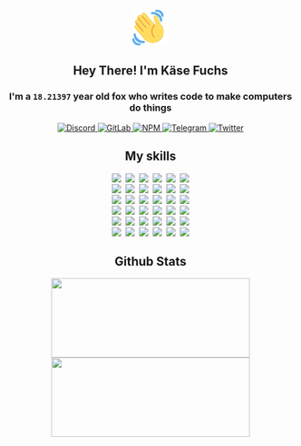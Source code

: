 <div><p align=center><img src=./resources/images/wave.gif width=64px height=64px></p><h2 align=center>Hey There! I'm Käse Fuchs</h2><h3 align=center>I'm a <code>18.21397</code> year old fox who writes code to make computers do things</h3><p align=center><a href=https://discord.com/users/507526681125322772><img alt=Discord src="https://img.shields.io/badge/Discord-5865F2?logo=discord&logoColor=white&style=flat-square#42d72ed8d99c04d66acc68866fe8024e"> </a><a href=https://gitlab.com/kasefuchs><img alt=GitLab src="https://img.shields.io/badge/GitLab-330F63?logo=gitlab&logoColor=white&style=flat-square#42d72ed8d99c04d66acc68866fe8024e"> </a><a href=https://npmjs.com/~kasefuchs><img alt=NPM src="https://img.shields.io/badge/NPM-CB3837?logo=npm&logoColor=white&style=flat-square#42d72ed8d99c04d66acc68866fe8024e"> </a><a href=https://t.me/kasefuchs><img alt=Telegram src="https://img.shields.io/badge/Telegram-2CA5E0?logo=telegram&logoColor=white&style=flat-square#42d72ed8d99c04d66acc68866fe8024e"> </a><a href=https://twitter.com/kasefuchs><img alt=Twitter src="https://img.shields.io/badge/Twitter-1DA1F2?logo=twitter&logoColor=white&style=flat-square#42d72ed8d99c04d66acc68866fe8024e"></a></p><h2 align=center>My skills</h2><p align=center><a href=https://aws.amazon.com/ ><picture><source srcset="https://skillicons.dev/icons?i=aws&theme=dark#42d72ed8d99c04d66acc68866fe8024e" media="(prefers-color-scheme: dark)"><source srcset="https://skillicons.dev/icons?i=aws&theme=light#42d72ed8d99c04d66acc68866fe8024e" media="(prefers-color-scheme: light), (prefers-color-scheme: no-preference)"><img src="https://skillicons.dev/icons?i=aws&theme=light#42d72ed8d99c04d66acc68866fe8024e"></picture></a>&nbsp;&nbsp;<a href=https://en.wikipedia.org/wiki/Bash_(Unix_shell)><picture><source srcset="https://skillicons.dev/icons?i=bash&theme=dark#42d72ed8d99c04d66acc68866fe8024e" media="(prefers-color-scheme: dark)"><source srcset="https://skillicons.dev/icons?i=bash&theme=light#42d72ed8d99c04d66acc68866fe8024e" media="(prefers-color-scheme: light), (prefers-color-scheme: no-preference)"><img src="https://skillicons.dev/icons?i=bash&theme=light#42d72ed8d99c04d66acc68866fe8024e"></picture></a>&nbsp;&nbsp;<a href=https://discord.com/developers/docs><picture><source srcset="https://skillicons.dev/icons?i=bots&theme=dark#42d72ed8d99c04d66acc68866fe8024e" media="(prefers-color-scheme: dark)"><source srcset="https://skillicons.dev/icons?i=bots&theme=light#42d72ed8d99c04d66acc68866fe8024e" media="(prefers-color-scheme: light), (prefers-color-scheme: no-preference)"><img src="https://skillicons.dev/icons?i=bots&theme=light#42d72ed8d99c04d66acc68866fe8024e"></picture></a>&nbsp;&nbsp;<a href=https://www.cloudflare.com/ ><picture><source srcset="https://skillicons.dev/icons?i=cloudflare&theme=dark#42d72ed8d99c04d66acc68866fe8024e" media="(prefers-color-scheme: dark)"><source srcset="https://skillicons.dev/icons?i=cloudflare&theme=light#42d72ed8d99c04d66acc68866fe8024e" media="(prefers-color-scheme: light), (prefers-color-scheme: no-preference)"><img src="https://skillicons.dev/icons?i=cloudflare&theme=light#42d72ed8d99c04d66acc68866fe8024e"></picture></a>&nbsp;&nbsp;<a href=https://en.wikipedia.org/wiki/CSS><picture><source srcset="https://skillicons.dev/icons?i=css&theme=dark#42d72ed8d99c04d66acc68866fe8024e" media="(prefers-color-scheme: dark)"><source srcset="https://skillicons.dev/icons?i=css&theme=light#42d72ed8d99c04d66acc68866fe8024e" media="(prefers-color-scheme: light), (prefers-color-scheme: no-preference)"><img src="https://skillicons.dev/icons?i=css&theme=light#42d72ed8d99c04d66acc68866fe8024e"></picture></a>&nbsp;&nbsp;<a href=https://www.docker.com/ ><picture><source srcset="https://skillicons.dev/icons?i=docker&theme=dark#42d72ed8d99c04d66acc68866fe8024e" media="(prefers-color-scheme: dark)"><source srcset="https://skillicons.dev/icons?i=docker&theme=light#42d72ed8d99c04d66acc68866fe8024e" media="(prefers-color-scheme: light), (prefers-color-scheme: no-preference)"><img src="https://skillicons.dev/icons?i=docker&theme=light#42d72ed8d99c04d66acc68866fe8024e"></picture></a><br><a href=https://www.electronjs.org/ ><picture><source srcset="https://skillicons.dev/icons?i=electron&theme=dark#42d72ed8d99c04d66acc68866fe8024e" media="(prefers-color-scheme: dark)"><source srcset="https://skillicons.dev/icons?i=electron&theme=light#42d72ed8d99c04d66acc68866fe8024e" media="(prefers-color-scheme: light), (prefers-color-scheme: no-preference)"><img src="https://skillicons.dev/icons?i=electron&theme=light#42d72ed8d99c04d66acc68866fe8024e"></picture></a>&nbsp;&nbsp;<a href=https://expressjs.com/ ><picture><source srcset="https://skillicons.dev/icons?i=express&theme=dark#42d72ed8d99c04d66acc68866fe8024e" media="(prefers-color-scheme: dark)"><source srcset="https://skillicons.dev/icons?i=express&theme=light#42d72ed8d99c04d66acc68866fe8024e" media="(prefers-color-scheme: light), (prefers-color-scheme: no-preference)"><img src="https://skillicons.dev/icons?i=express&theme=light#42d72ed8d99c04d66acc68866fe8024e"></picture></a>&nbsp;&nbsp;<a href=https://www.figma.com/ ><picture><source srcset="https://skillicons.dev/icons?i=figma&theme=dark#42d72ed8d99c04d66acc68866fe8024e" media="(prefers-color-scheme: dark)"><source srcset="https://skillicons.dev/icons?i=figma&theme=light#42d72ed8d99c04d66acc68866fe8024e" media="(prefers-color-scheme: light), (prefers-color-scheme: no-preference)"><img src="https://skillicons.dev/icons?i=figma&theme=light#42d72ed8d99c04d66acc68866fe8024e"></picture></a>&nbsp;&nbsp;<a href=https://firebase.google.com/ ><picture><source srcset="https://skillicons.dev/icons?i=firebase&theme=dark#42d72ed8d99c04d66acc68866fe8024e" media="(prefers-color-scheme: dark)"><source srcset="https://skillicons.dev/icons?i=firebase&theme=light#42d72ed8d99c04d66acc68866fe8024e" media="(prefers-color-scheme: light), (prefers-color-scheme: no-preference)"><img src="https://skillicons.dev/icons?i=firebase&theme=light#42d72ed8d99c04d66acc68866fe8024e"></picture></a>&nbsp;&nbsp;<a href=https://flask.palletsprojects.com/ ><picture><source srcset="https://skillicons.dev/icons?i=flask&theme=dark#42d72ed8d99c04d66acc68866fe8024e" media="(prefers-color-scheme: dark)"><source srcset="https://skillicons.dev/icons?i=flask&theme=light#42d72ed8d99c04d66acc68866fe8024e" media="(prefers-color-scheme: light), (prefers-color-scheme: no-preference)"><img src="https://skillicons.dev/icons?i=flask&theme=light#42d72ed8d99c04d66acc68866fe8024e"></picture></a>&nbsp;&nbsp;<a href=https://cloud.google.com/ ><picture><source srcset="https://skillicons.dev/icons?i=gcp&theme=dark#42d72ed8d99c04d66acc68866fe8024e" media="(prefers-color-scheme: dark)"><source srcset="https://skillicons.dev/icons?i=gcp&theme=light#42d72ed8d99c04d66acc68866fe8024e" media="(prefers-color-scheme: light), (prefers-color-scheme: no-preference)"><img src="https://skillicons.dev/icons?i=gcp&theme=light#42d72ed8d99c04d66acc68866fe8024e"></picture></a><br><a href=https://git-scm.com/ ><picture><source srcset="https://skillicons.dev/icons?i=git&theme=dark#42d72ed8d99c04d66acc68866fe8024e" media="(prefers-color-scheme: dark)"><source srcset="https://skillicons.dev/icons?i=git&theme=light#42d72ed8d99c04d66acc68866fe8024e" media="(prefers-color-scheme: light), (prefers-color-scheme: no-preference)"><img src="https://skillicons.dev/icons?i=git&theme=light#42d72ed8d99c04d66acc68866fe8024e"></picture></a>&nbsp;&nbsp;<a href=https://github.com/ ><picture><source srcset="https://skillicons.dev/icons?i=github&theme=dark#42d72ed8d99c04d66acc68866fe8024e" media="(prefers-color-scheme: dark)"><source srcset="https://skillicons.dev/icons?i=github&theme=light#42d72ed8d99c04d66acc68866fe8024e" media="(prefers-color-scheme: light), (prefers-color-scheme: no-preference)"><img src="https://skillicons.dev/icons?i=github&theme=light#42d72ed8d99c04d66acc68866fe8024e"></picture></a>&nbsp;&nbsp;<a href=https://gitlab.com/ ><picture><source srcset="https://skillicons.dev/icons?i=gitlab&theme=dark#42d72ed8d99c04d66acc68866fe8024e" media="(prefers-color-scheme: dark)"><source srcset="https://skillicons.dev/icons?i=gitlab&theme=light#42d72ed8d99c04d66acc68866fe8024e" media="(prefers-color-scheme: light), (prefers-color-scheme: no-preference)"><img src="https://skillicons.dev/icons?i=gitlab&theme=light#42d72ed8d99c04d66acc68866fe8024e"></picture></a>&nbsp;&nbsp;<a href=https://www.heroku.com/ ><picture><source srcset="https://skillicons.dev/icons?i=heroku&theme=dark#42d72ed8d99c04d66acc68866fe8024e" media="(prefers-color-scheme: dark)"><source srcset="https://skillicons.dev/icons?i=heroku&theme=light#42d72ed8d99c04d66acc68866fe8024e" media="(prefers-color-scheme: light), (prefers-color-scheme: no-preference)"><img src="https://skillicons.dev/icons?i=heroku&theme=light#42d72ed8d99c04d66acc68866fe8024e"></picture></a>&nbsp;&nbsp;<a href=https://en.wikipedia.org/wiki/HTML><picture><source srcset="https://skillicons.dev/icons?i=html&theme=dark#42d72ed8d99c04d66acc68866fe8024e" media="(prefers-color-scheme: dark)"><source srcset="https://skillicons.dev/icons?i=html&theme=light#42d72ed8d99c04d66acc68866fe8024e" media="(prefers-color-scheme: light), (prefers-color-scheme: no-preference)"><img src="https://skillicons.dev/icons?i=html&theme=light#42d72ed8d99c04d66acc68866fe8024e"></picture></a>&nbsp;&nbsp;<a href=https://en.wikipedia.org/wiki/JavaScript><picture><source srcset="https://skillicons.dev/icons?i=js&theme=dark#42d72ed8d99c04d66acc68866fe8024e" media="(prefers-color-scheme: dark)"><source srcset="https://skillicons.dev/icons?i=js&theme=light#42d72ed8d99c04d66acc68866fe8024e" media="(prefers-color-scheme: light), (prefers-color-scheme: no-preference)"><img src="https://skillicons.dev/icons?i=js&theme=light#42d72ed8d99c04d66acc68866fe8024e"></picture></a><br><a href=https://en.wikipedia.org/wiki/Linux><picture><source srcset="https://skillicons.dev/icons?i=linux&theme=dark#42d72ed8d99c04d66acc68866fe8024e" media="(prefers-color-scheme: dark)"><source srcset="https://skillicons.dev/icons?i=linux&theme=light#42d72ed8d99c04d66acc68866fe8024e" media="(prefers-color-scheme: light), (prefers-color-scheme: no-preference)"><img src="https://skillicons.dev/icons?i=linux&theme=light#42d72ed8d99c04d66acc68866fe8024e"></picture></a>&nbsp;&nbsp;<a href=https://mui.com/ ><picture><source srcset="https://skillicons.dev/icons?i=materialui&theme=dark#42d72ed8d99c04d66acc68866fe8024e" media="(prefers-color-scheme: dark)"><source srcset="https://skillicons.dev/icons?i=materialui&theme=light#42d72ed8d99c04d66acc68866fe8024e" media="(prefers-color-scheme: light), (prefers-color-scheme: no-preference)"><img src="https://skillicons.dev/icons?i=materialui&theme=light#42d72ed8d99c04d66acc68866fe8024e"></picture></a>&nbsp;&nbsp;<a href=https://en.wikipedia.org/wiki/Markdown><picture><source srcset="https://skillicons.dev/icons?i=md&theme=dark#42d72ed8d99c04d66acc68866fe8024e" media="(prefers-color-scheme: dark)"><source srcset="https://skillicons.dev/icons?i=md&theme=light#42d72ed8d99c04d66acc68866fe8024e" media="(prefers-color-scheme: light), (prefers-color-scheme: no-preference)"><img src="https://skillicons.dev/icons?i=md&theme=light#42d72ed8d99c04d66acc68866fe8024e"></picture></a>&nbsp;&nbsp;<a href=https://www.mongodb.com/ ><picture><source srcset="https://skillicons.dev/icons?i=mongodb&theme=dark#42d72ed8d99c04d66acc68866fe8024e" media="(prefers-color-scheme: dark)"><source srcset="https://skillicons.dev/icons?i=mongodb&theme=light#42d72ed8d99c04d66acc68866fe8024e" media="(prefers-color-scheme: light), (prefers-color-scheme: no-preference)"><img src="https://skillicons.dev/icons?i=mongodb&theme=light#42d72ed8d99c04d66acc68866fe8024e"></picture></a>&nbsp;&nbsp;<a href=https://www.mysql.com/ ><picture><source srcset="https://skillicons.dev/icons?i=mysql&theme=dark#42d72ed8d99c04d66acc68866fe8024e" media="(prefers-color-scheme: dark)"><source srcset="https://skillicons.dev/icons?i=mysql&theme=light#42d72ed8d99c04d66acc68866fe8024e" media="(prefers-color-scheme: light), (prefers-color-scheme: no-preference)"><img src="https://skillicons.dev/icons?i=mysql&theme=light#42d72ed8d99c04d66acc68866fe8024e"></picture></a>&nbsp;&nbsp;<a href=https://nextjs.org/ ><picture><source srcset="https://skillicons.dev/icons?i=nextjs&theme=dark#42d72ed8d99c04d66acc68866fe8024e" media="(prefers-color-scheme: dark)"><source srcset="https://skillicons.dev/icons?i=nextjs&theme=light#42d72ed8d99c04d66acc68866fe8024e" media="(prefers-color-scheme: light), (prefers-color-scheme: no-preference)"><img src="https://skillicons.dev/icons?i=nextjs&theme=light#42d72ed8d99c04d66acc68866fe8024e"></picture></a><br><a href=https://nodejs.org/en/ ><picture><source srcset="https://skillicons.dev/icons?i=nodejs&theme=dark#42d72ed8d99c04d66acc68866fe8024e" media="(prefers-color-scheme: dark)"><source srcset="https://skillicons.dev/icons?i=nodejs&theme=light#42d72ed8d99c04d66acc68866fe8024e" media="(prefers-color-scheme: light), (prefers-color-scheme: no-preference)"><img src="https://skillicons.dev/icons?i=nodejs&theme=light#42d72ed8d99c04d66acc68866fe8024e"></picture></a>&nbsp;&nbsp;<a href=https://www.postgresql.org/ ><picture><source srcset="https://skillicons.dev/icons?i=postgres&theme=dark#42d72ed8d99c04d66acc68866fe8024e" media="(prefers-color-scheme: dark)"><source srcset="https://skillicons.dev/icons?i=postgres&theme=light#42d72ed8d99c04d66acc68866fe8024e" media="(prefers-color-scheme: light), (prefers-color-scheme: no-preference)"><img src="https://skillicons.dev/icons?i=postgres&theme=light#42d72ed8d99c04d66acc68866fe8024e"></picture></a>&nbsp;&nbsp;<a href=https://learn.microsoft.com/en-us/powershell/ ><picture><source srcset="https://skillicons.dev/icons?i=powershell&theme=dark#42d72ed8d99c04d66acc68866fe8024e" media="(prefers-color-scheme: dark)"><source srcset="https://skillicons.dev/icons?i=powershell&theme=light#42d72ed8d99c04d66acc68866fe8024e" media="(prefers-color-scheme: light), (prefers-color-scheme: no-preference)"><img src="https://skillicons.dev/icons?i=powershell&theme=light#42d72ed8d99c04d66acc68866fe8024e"></picture></a>&nbsp;&nbsp;<a href=https://www.python.org/ ><picture><source srcset="https://skillicons.dev/icons?i=py&theme=dark#42d72ed8d99c04d66acc68866fe8024e" media="(prefers-color-scheme: dark)"><source srcset="https://skillicons.dev/icons?i=py&theme=light#42d72ed8d99c04d66acc68866fe8024e" media="(prefers-color-scheme: light), (prefers-color-scheme: no-preference)"><img src="https://skillicons.dev/icons?i=py&theme=light#42d72ed8d99c04d66acc68866fe8024e"></picture></a>&nbsp;&nbsp;<a href=https://www.raspberrypi.org/ ><picture><source srcset="https://skillicons.dev/icons?i=raspberrypi&theme=dark#42d72ed8d99c04d66acc68866fe8024e" media="(prefers-color-scheme: dark)"><source srcset="https://skillicons.dev/icons?i=raspberrypi&theme=light#42d72ed8d99c04d66acc68866fe8024e" media="(prefers-color-scheme: light), (prefers-color-scheme: no-preference)"><img src="https://skillicons.dev/icons?i=raspberrypi&theme=light#42d72ed8d99c04d66acc68866fe8024e"></picture></a>&nbsp;&nbsp;<a href=https://reactjs.org/ ><picture><source srcset="https://skillicons.dev/icons?i=react&theme=dark#42d72ed8d99c04d66acc68866fe8024e" media="(prefers-color-scheme: dark)"><source srcset="https://skillicons.dev/icons?i=react&theme=light#42d72ed8d99c04d66acc68866fe8024e" media="(prefers-color-scheme: light), (prefers-color-scheme: no-preference)"><img src="https://skillicons.dev/icons?i=react&theme=light#42d72ed8d99c04d66acc68866fe8024e"></picture></a><br><a href=https://redux.js.org/ ><picture><source srcset="https://skillicons.dev/icons?i=redux&theme=dark#42d72ed8d99c04d66acc68866fe8024e" media="(prefers-color-scheme: dark)"><source srcset="https://skillicons.dev/icons?i=redux&theme=light#42d72ed8d99c04d66acc68866fe8024e" media="(prefers-color-scheme: light), (prefers-color-scheme: no-preference)"><img src="https://skillicons.dev/icons?i=redux&theme=light#42d72ed8d99c04d66acc68866fe8024e"></picture></a>&nbsp;&nbsp;<a href=https://en.wikipedia.org/wiki/Regular_expression><picture><source srcset="https://skillicons.dev/icons?i=regex&theme=dark#42d72ed8d99c04d66acc68866fe8024e" media="(prefers-color-scheme: dark)"><source srcset="https://skillicons.dev/icons?i=regex&theme=light#42d72ed8d99c04d66acc68866fe8024e" media="(prefers-color-scheme: light), (prefers-color-scheme: no-preference)"><img src="https://skillicons.dev/icons?i=regex&theme=light#42d72ed8d99c04d66acc68866fe8024e"></picture></a>&nbsp;&nbsp;<a href=https://en.wikipedia.org/wiki/Sass_(stylesheet_language)><picture><source srcset="https://skillicons.dev/icons?i=sass&theme=dark#42d72ed8d99c04d66acc68866fe8024e" media="(prefers-color-scheme: dark)"><source srcset="https://skillicons.dev/icons?i=sass&theme=light#42d72ed8d99c04d66acc68866fe8024e" media="(prefers-color-scheme: light), (prefers-color-scheme: no-preference)"><img src="https://skillicons.dev/icons?i=sass&theme=light#42d72ed8d99c04d66acc68866fe8024e"></picture></a>&nbsp;&nbsp;<a href=https://www.typescriptlang.org/ ><picture><source srcset="https://skillicons.dev/icons?i=ts&theme=dark#42d72ed8d99c04d66acc68866fe8024e" media="(prefers-color-scheme: dark)"><source srcset="https://skillicons.dev/icons?i=ts&theme=light#42d72ed8d99c04d66acc68866fe8024e" media="(prefers-color-scheme: light), (prefers-color-scheme: no-preference)"><img src="https://skillicons.dev/icons?i=ts&theme=light#42d72ed8d99c04d66acc68866fe8024e"></picture></a>&nbsp;&nbsp;<a href=https://unity.com/ ><picture><source srcset="https://skillicons.dev/icons?i=unity&theme=dark#42d72ed8d99c04d66acc68866fe8024e" media="(prefers-color-scheme: dark)"><source srcset="https://skillicons.dev/icons?i=unity&theme=light#42d72ed8d99c04d66acc68866fe8024e" media="(prefers-color-scheme: light), (prefers-color-scheme: no-preference)"><img src="https://skillicons.dev/icons?i=unity&theme=light#42d72ed8d99c04d66acc68866fe8024e"></picture></a>&nbsp;&nbsp;<a href=https://workers.cloudflare.com/ ><picture><source srcset="https://skillicons.dev/icons?i=workers&theme=dark#42d72ed8d99c04d66acc68866fe8024e" media="(prefers-color-scheme: dark)"><source srcset="https://skillicons.dev/icons?i=workers&theme=light#42d72ed8d99c04d66acc68866fe8024e" media="(prefers-color-scheme: light), (prefers-color-scheme: no-preference)"><img src="https://skillicons.dev/icons?i=workers&theme=light#42d72ed8d99c04d66acc68866fe8024e"></picture></a><br></p><h2 align=center>Github Stats</h2><p align=center><picture><source srcset="https://github-readme-stats-kasefuchs.vercel.app/api/?count_private=true&hide_border=true&hide_rank=true&line_height=20&hide_title=true&username=Kasefuchs&theme=dark#42d72ed8d99c04d66acc68866fe8024e" media="(prefers-color-scheme: dark)"><source srcset="https://github-readme-stats-kasefuchs.vercel.app/api/?count_private=true&hide_border=true&hide_rank=true&line_height=20&hide_title=true&username=Kasefuchs&theme=light#42d72ed8d99c04d66acc68866fe8024e" media="(prefers-color-scheme: light), (prefers-color-scheme: no-preference)"><img align=middle width=350 height=140 src="https://github-readme-stats-kasefuchs.vercel.app/api/?count_private=true&hide_border=true&hide_rank=true&line_height=20&hide_title=true&username=Kasefuchs&theme=light#42d72ed8d99c04d66acc68866fe8024e"></picture><picture><source srcset="https://github-readme-stats-kasefuchs.vercel.app/api/top-langs/?count_private=true&hide_border=true&layout=compact&username=Kasefuchs&theme=dark#42d72ed8d99c04d66acc68866fe8024e" media="(prefers-color-scheme: dark)"><source srcset="https://github-readme-stats-kasefuchs.vercel.app/api/top-langs/?count_private=true&hide_border=true&layout=compact&username=Kasefuchs&theme=light#42d72ed8d99c04d66acc68866fe8024e" media="(prefers-color-scheme: light), (prefers-color-scheme: no-preference)"><img align=middle width=350 height=140 src="https://github-readme-stats-kasefuchs.vercel.app/api/top-langs/?count_private=true&hide_border=true&layout=compact&username=Kasefuchs&theme=light#42d72ed8d99c04d66acc68866fe8024e"></picture></p><img src="https://hit.yhype.me/github/profile?user_id=64592097#42d72ed8d99c04d66acc68866fe8024e" alt=""></div>